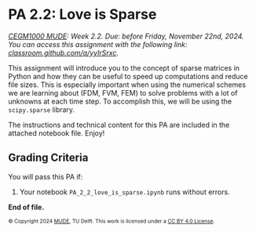 # PA 2.2: Love is Sparse

*[CEGM1000 MUDE](http://mude.citg.tudelft.nl/): Week 2.2. Due: before Friday, November 22nd, 2024.*
_You can access this assignment with the following link: [classroom.github.com/a/yyIrSrxc](https://classroom.github.com/a/yyIrSrxc)._

This assignment will introduce you to the concept of sparse matrices in Python and how they can be useful to speed up computations and reduce file sizes. This is especially important when using the numerical schemes we are learning about (FDM, FVM, FEM) to solve problems with a lot of unknowns at each time step. To accomplish this, we will be using the `scipy.sparse` library.

The instructions and technical content for this PA are included in the attached notebook file. Enjoy!

## Grading Criteria

You will pass this PA if:
1. Your notebook `PA_2_2_love_is_sparse.ipynb` runs without errors.

**End of file.**

<span style="font-size: 75%">
&copy; Copyright 2024 <a rel="MUDE" href="http://mude.citg.tudelft.nl/">MUDE</a>, TU Delft. This work is licensed under a <a rel="license" href="http://creativecommons.org/licenses/by/4.0/">CC BY 4.0 License</a>.